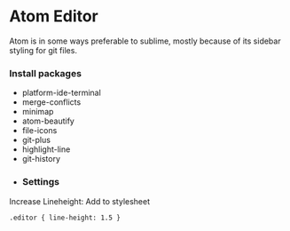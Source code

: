 # Atom Editor

Atom is in some ways preferable to sublime, mostly because of its sidebar styling for git files.

### Install packages

* platform-ide-terminal
* merge-conflicts
* minimap
* atom-beautify
* file-icons
* git-plus
* highlight-line
* git-history
* ### Settings

Increase Lineheight: Add to stylesheet

```
.editor { line-height: 1.5 }
```



